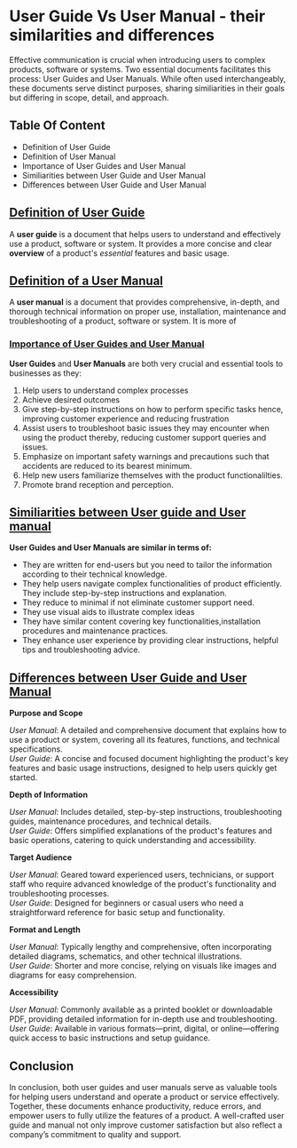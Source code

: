 # User Guide Vs User Manual - their similarities and differences
Effective communication is crucial when introducing users to complex products, software or systems. Two essential documents facilitates this process: User Guides and User Manuals. While often used interchangeably, these documents serve distinct purposes, sharing similiarities in their goals but differing in scope, detail, and approach.
 
## Table Of Content
- Definition of User Guide 
- Definition of User Manual
- Importance of User Guides and User Manual
- Similiarities between User Guide and User Manual
- Differences between User Guide and User Manual

## <u>Definition of User Guide</u>
A **user guide** is a document that helps users to understand and effectively use a product, software  or system. It provides a more concise and clear **overview** of a product's *essential* features  and basic usage.
## <u>Definition of a User Manual</u>
A **user manual** is a document that provides comprehensive, in-depth, and thorough technical information on proper use, installation, maintenance and troubleshooting of a product, software or system. It is more of 

### <u>Importance of User Guides and User Manual</u>
**User Guides** and **User Manuals** are both very crucial and essential tools to businesses as they:

1. Help users to understand complex processes
2. Achieve desired outcomes
3. Give step-by-step instructions on how to perform specific tasks hence, improving customer experience and reducing frustration
4. Assist users to troubleshoot basic issues they may encounter when using the product thereby, reducing customer support queries and issues.
5. Emphasize on important safety warnings and precautions such that accidents are reduced to its bearest minimum. 
6. Help new users familiarize themselves with the product functionalilties.
7. Promote brand reception and perception.

## <u>Similiarities between User guide and User manual</u>
**User Guides and User Manuals are similar in terms of:**
- They are written for end-users but you need to tailor the information according to their technical knowledge.
- They help users navigate complex functionalities of product efficiently.
They include step-by-step instructions and explanation.
- They reduce to minimal if not eliminate customer support need.
- They use visual aids to illustrate complex ideas
- They have similar content covering key functionalities,installation procedures and maintenance practices.
- They enhance user experience by providing clear instructions, helpful tips and troubleshooting advice.

## <u>Differences between User Guide and User Manual</u>

**Purpose and Scope**

*User Manual*: A detailed and comprehensive document that explains how to use a product or system, covering all its features, functions, and technical specifications.  
*User Guide*: A concise and focused document highlighting the product's key features and basic usage instructions, designed to help users quickly get started.

**Depth of Information**

*User Manual*: Includes detailed, step-by-step instructions, troubleshooting guides, maintenance procedures, and technical details.  
*User Guide*: Offers simplified explanations of the product's features and basic operations, catering to quick understanding and accessibility.

**Target Audience**

*User Manual*: Geared toward experienced users, technicians, or support staff who require advanced knowledge of the product's functionality and troubleshooting processes.  
*User Guide*: Designed for beginners or casual users who need a straightforward reference for basic setup and functionality.

**Format and Length**

*User Manual*: Typically lengthy and comprehensive, often incorporating detailed diagrams, schematics, and other technical illustrations.  
*User Guide*: Shorter and more concise, relying on visuals like images and diagrams for easy comprehension.

**Accessibility**

*User Manual*: Commonly available as a printed booklet or downloadable PDF, providing detailed information for in-depth use and troubleshooting.  
*User Guide*: Available in various formats—print, digital, or online—offering quick access to basic instructions and setup guidance.

## Conclusion
In conclusion, both user guides and user manuals serve as valuable tools for helping users understand and operate a product or service effectively. Together, these documents enhance productivity, reduce errors, and empower users to fully utilize the features of a product. A well-crafted user guide and manual not only improve customer satisfaction but also reflect a company’s commitment to quality and support.